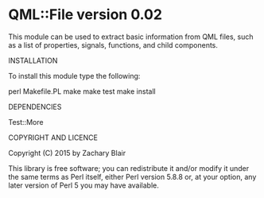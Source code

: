 QML::File version 0.02
================================

This module can be used to extract basic information from QML files, such as a list of properties, signals, functions, and child components.

INSTALLATION

To install this module type the following:

   perl Makefile.PL
   make
   make test
   make install

DEPENDENCIES

Test::More

COPYRIGHT AND LICENCE

Copyright (C) 2015 by Zachary Blair

This library is free software; you can redistribute it and/or modify
it under the same terms as Perl itself, either Perl version 5.8.8 or,
at your option, any later version of Perl 5 you may have available.


